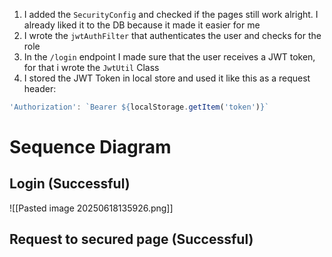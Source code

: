 1. I added the `SecurityConfig` and checked if the pages still work alright. I already liked it to the DB because it made it easier for me
2. I wrote the `jwtAuthFilter` that authenticates the user and checks for the role
3. In the `/login` endpoint I made sure that the user receives a JWT token, for that i wrote the `JwtUtil` Class
4. I stored the JWT Token in local store and used it like this as a request header: 
```js
'Authorization': `Bearer ${localStorage.getItem('token')}`
```
# Sequence Diagram
## Login (Successful)
![[Pasted image 20250618135926.png]]

## Request to secured page (Successful)
